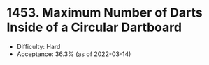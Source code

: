 # 1453. Maximum Number of Darts Inside of a Circular Dartboard
- Difficulty: Hard
- Acceptance: 36.3% (as of 2022-03-14)
